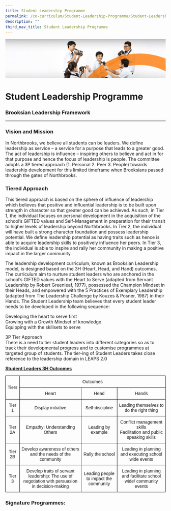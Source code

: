 ```yaml
---
title: Student Leadership Programme
permalink: /co-curriculum/Student-Leadership-Programme/Student-Leadership-Programme/
description: ""
third_nav_title: Student Leadership Programme
---
```

![](/images/cca.jpg)

Student Leadership Programme
============================

### Brooksian Leadership Framework
------------------------------

### Vision and Mission

In Northbrooks, we believe all students can be leaders. We define leadership as service – a service for a purpose that leads to a greater good. The act of leadership is influence – inspiring others to believe and act in for that purpose and hence the focus of leadership is people. The committee adopts a 3P tiered approach (1. Personal 2. Peer 3. People) towards leadership development for this limited timeframe when Brooksians passed through the gates of Northbrooks.

### Tiered Approach

This tiered approach is based on the sphere of influence of leadership which believes that positive and influential leadership is to be built upon strength in character so that greater good can be achieved. As such, in Tier 1, the individual focuses on personal development in the acquisition of the school’s GIFTED values and Self-Management in preparation for their transit to higher levels of leadership beyond Northbrooks. In Tier 2, the individual will have built a strong character foundation and possess leadership potential. We define leadership potential as having traits such as hence is able to acquire leadership skills to positively influence her peers. In Tier 3, the individual is able to inspire and rally her community in making a positive impact in the larger community.   
  
The leadership development curriculum, known as Brooksian Leadership model, is designed based on the 3H (Heart, Head, and Hand) outcomes. The curriculum aim to nurture student leaders who are anchored in the school’s GIFTED values with the Heart to Serve (adapted from Servant Leadership by Robert Greenleaf, 1977), possessed the Champion Mindset in their Heads, and empowered with the 5 Practices of Exemplary Leadership (adapted from The Leadership Challenge by Kouzes & Posner, 1987) in their Hands. The Student Leadership team believes that every student leader needs to be developed in the following sequence:   
  
Developing the heart to serve first   
Growing with a Growth Mindset of knowledge   
Equipping with the skillsets to serve   
  
3P Tier Approach   
There is a need to tier student leaders into different categories so as to track their developmental progress and to customise programmes at targeted group of students. The tier-ing of Student Leaders takes close reference to the leadership domain in LEAPS 2.0


<u><b>Student Leaders 3H Outcomes</b></u>

<style type="text/css">
.tg  {border-collapse:collapse;border-spacing:0;}
.tg td{border-color:black;border-style:solid;border-width:1px;font-family:Arial, sans-serif;font-size:14px;
  overflow:hidden;padding:10px 5px;word-break:normal;}
.tg th{border-color:black;border-style:solid;border-width:1px;font-family:Arial, sans-serif;font-size:14px;
  font-weight:normal;overflow:hidden;padding:10px 5px;word-break:normal;}
.tg .tg-nrix{text-align:center;vertical-align:middle}
</style>
<table class="tg">
<thead>
  <tr>
    <th class="tg-nrix" rowspan="2">Tiers</th>
    <th class="tg-nrix" colspan="3">Outcomes</th>
  </tr>
  <tr>
    <th class="tg-nrix">Heart</th>
    <th class="tg-nrix">Head</th>
    <th class="tg-nrix">Hands</th>
  </tr>
</thead>
<tbody>
  <tr>
    <td class="tg-nrix">Tier 1</td>
    <td class="tg-nrix">Display initiative</td>
    <td class="tg-nrix">Self-discipline</td>
    <td class="tg-nrix">Leading themselves to do the right thing</td>
  </tr>
  <tr>
    <td class="tg-nrix">Tier 2A</td>
    <td class="tg-nrix">Empathy: Understanding Others</td>
    <td class="tg-nrix">Leading by example</td>
    <td class="tg-nrix">Conflict management skills <br>Facilitation and public speaking skills</td>
  </tr>
  <tr>
    <td class="tg-nrix">Tier 2B</td>
    <td class="tg-nrix">Develop awareness of others and the needs of the community</td>
    <td class="tg-nrix">Rally the school</td>
    <td class="tg-nrix">Leading in planning and executing school wide events</td>
  </tr>
  <tr>
    <td class="tg-nrix">Tier 3</td>
    <td class="tg-nrix">Develop traits of servant leadership: The use of negotiation with persuasion in decision-making</td>
    <td class="tg-nrix">Leading people to impact the community </td>
    <td class="tg-nrix">Leading in planning and facilitate school wide/ community events</td>
  </tr>
</tbody>
</table>



### Signature Programmes:
